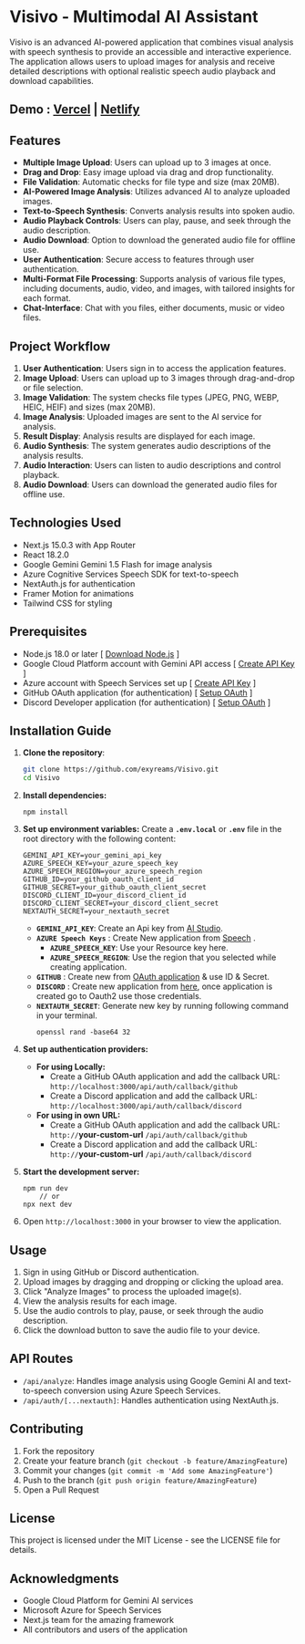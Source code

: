 # Visivo - Multimodal AI Assistant

Visivo is an advanced AI-powered application that combines visual analysis with speech synthesis to provide an
accessible and interactive experience. The application allows users to upload images for analysis and receive detailed
descriptions with optional realistic speech audio playback and download capabilities.

## Demo : [Vercel](https://visivo.vercel.app/) | [Netlify](https://viisivo.netlify.app/)

## Features

- **Multiple Image Upload**: Users can upload up to 3 images at once.
- **Drag and Drop**: Easy image upload via drag and drop functionality.
- **File Validation**: Automatic checks for file type and size (max 20MB).
- **AI-Powered Image Analysis**: Utilizes advanced AI to analyze uploaded images.
- **Text-to-Speech Synthesis**: Converts analysis results into spoken audio.
- **Audio Playback Controls**: Users can play, pause, and seek through the audio description.
- **Audio Download**: Option to download the generated audio file for offline use.
- **User Authentication**: Secure access to features through user authentication.
- **Multi-Format File Processing**: Supports analysis of various file types, including documents, audio, video, and
  images, with tailored insights for each format.
- **Chat-Interface**: Chat with you files, either documents, music or video files.

## Project Workflow

1. **User Authentication**: Users sign in to access the application features.
2. **Image Upload**: Users can upload up to 3 images through drag-and-drop or file selection.
3. **Image Validation**: The system checks file types (JPEG, PNG, WEBP, HEIC, HEIF) and sizes (max 20MB).
4. **Image Analysis**: Uploaded images are sent to the AI service for analysis.
5. **Result Display**: Analysis results are displayed for each image.
6. **Audio Synthesis**: The system generates audio descriptions of the analysis results.
7. **Audio Interaction**: Users can listen to audio descriptions and control playback.
8. **Audio Download**: Users can download the generated audio files for offline use.

## Technologies Used

- Next.js 15.0.3 with App Router
- React 18.2.0
- Google Gemini Gemini 1.5 Flash for image analysis
- Azure Cognitive Services Speech SDK for text-to-speech
- NextAuth.js for authentication
- Framer Motion for animations
- Tailwind CSS for styling

## Prerequisites

- Node.js 18.0 or later [ [Download Node.js](https://nodejs.org/en/download/package-manager) ]
- Google Cloud Platform account with Gemini API access [ [Create API Key](https://aistudio.google.com/apikey) ]
- Azure account with Speech Services set up [ [Create API Key](https://speech.microsoft.com/portal/speechtotexttool) ]
- GitHub OAuth application (for authentication) [ [Setup OAuth](https://github.com/settings/developers) ]
- Discord Developer application (for authentication) [ [Setup OAuth](https://discord.com/developers/applications) ]

## Installation Guide

1. **Clone the repository**:
   ```bash
   git clone https://github.com/exyreams/Visivo.git
   cd Visivo
2. **Install dependencies:**

   ```shellscript
   npm install
   ```


3. **Set up environment variables:**
   Create a **`.env.local`** or **`.env`** file in the root directory with the following content:
   ```plaintext
   GEMINI_API_KEY=your_gemini_api_key
   AZURE_SPEECH_KEY=your_azure_speech_key
   AZURE_SPEECH_REGION=your_azure_speech_region
   GITHUB_ID=your_github_oauth_client_id
   GITHUB_SECRET=your_github_oauth_client_secret
   DISCORD_CLIENT_ID=your_discord_client_id
   DISCORD_CLIENT_SECRET=your_discord_client_secret
   NEXTAUTH_SECRET=your_nextauth_secret
   ```
    - **`GEMINI_API_KEY`**: Create an Api key from [AI Studio](https://aistudio.google.com/apikey).
    - **`AZURE Speech Keys`** :
      Create New application from [Speech](https://speech.microsoft.com/portal/speechtotexttool)    .
        - **`AZURE_SPEECH_KEY`**: Use your Resource key here.
        - **`AZURE_SPEECH_REGION`**: Use the region that you selected while creating application.
    - **`GITHUB`**    : Create new from [OAuth application](https://github.com/settings/developers) & use ID & Secret.
    - **`DISCORD`** : Create new application from [here](https://discord.com/developers/applications), once application
      is created go to Oauth2 use those credentials.
    - **`NEXTAUTH_SECRET`**: Generate new key by running following command in your terminal.
      ```shellscript
      openssl rand -base64 32
      ```
4. **Set up authentication providers:**
    - **For using Locally:**
        - Create a GitHub OAuth application and add the callback URL: `http://localhost:3000/api/auth/callback/github`
        - Create a Discord application and add the callback URL: `http://localhost:3000/api/auth/callback/discord`
    - **For using in own URL:**
        - Create a GitHub OAuth application and add the callback URL: `http://`**your-custom-url**
          `/api/auth/callback/github`
        - Create a Discord application and add the callback URL: `http://`**your-custom-url**
          `/api/auth/callback/discord`

5. **Start the development server:**
   ```shellscript
   npm run dev
       // or
   npx next dev
   ```

6. Open `http://localhost:3000` in your browser to view the application.

## Usage

1. Sign in using GitHub or Discord authentication.
2. Upload images by dragging and dropping or clicking the upload area.
3. Click "Analyze Images" to process the uploaded image(s).
4. View the analysis results for each image.
5. Use the audio controls to play, pause, or seek through the audio description.
6. Click the download button to save the audio file to your device.

## API Routes

- `/api/analyze`: Handles image analysis using Google Gemini AI and text-to-speech conversion using Azure Speech
  Services.
- `/api/auth/[...nextauth]`: Handles authentication using NextAuth.js.

## Contributing

1. Fork the repository
2. Create your feature branch (`git checkout -b feature/AmazingFeature`)
3. Commit your changes (`git commit -m 'Add some AmazingFeature'`)
4. Push to the branch (`git push origin feature/AmazingFeature`)
5. Open a Pull Request

## License

This project is licensed under the MIT License - see the LICENSE file for details.

## Acknowledgments

- Google Cloud Platform for Gemini AI services
- Microsoft Azure for Speech Services
- Next.js team for the amazing framework
- All contributors and users of the application